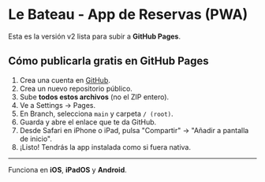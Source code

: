 # Le Bateau - App de Reservas (PWA)

Esta es la versión v2 lista para subir a **GitHub Pages**.

## Cómo publicarla gratis en GitHub Pages

1. Crea una cuenta en [GitHub](https://github.com/).
2. Crea un nuevo repositorio público.
3. Sube **todos estos archivos** (no el ZIP entero).
4. Ve a Settings → Pages.
5. En Branch, selecciona `main` y carpeta `/ (root)`.
6. Guarda y abre el enlace que te da GitHub.
7. Desde Safari en iPhone o iPad, pulsa "Compartir" → "Añadir a pantalla de inicio".
8. ¡Listo! Tendrás la app instalada como si fuera nativa.

---
Funciona en **iOS**, **iPadOS** y **Android**.
